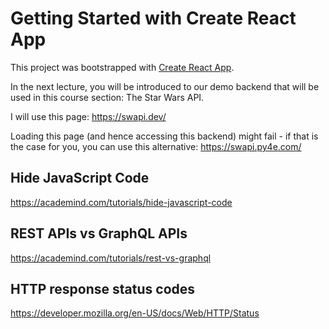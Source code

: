 # Getting Started with Create React App

This project was bootstrapped with [Create React App](https://github.com/facebook/create-react-app).

In the next lecture, you will be introduced to our demo backend that will be used in this course section: The Star Wars API.

I will use this page: https://swapi.dev/

Loading this page (and hence accessing this backend) might fail - if that is the case for you, you can use this alternative: https://swapi.py4e.com/

## Hide JavaScript Code

https://academind.com/tutorials/hide-javascript-code

## REST APIs vs GraphQL APIs

https://academind.com/tutorials/rest-vs-graphql

## HTTP response status codes

https://developer.mozilla.org/en-US/docs/Web/HTTP/Status

